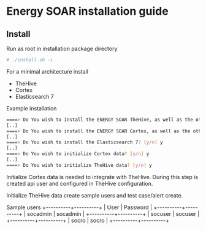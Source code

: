 # Energy SOAR installation guide #

## Install ##

Run as root in installation package directory
```bash
# ./install.sh -i
```

For a minimal architecture install
* TheHive
* Cortex
* Elasticsearch 7

Example installation
```bash
====> Do You wish to install the ENERGY SOAR TheHive, as well as the other TheHive dependencies? [y/n] y
[..]
====> Do You wish to install the ENERGY SOAR Cortex, as well as the other Cortex dependencies? [y/n] y
[..]
====> Do You wish to install the Elasticsearch 7? [y/n] y
[..]
====> Do You wish to initialize Cortex data? [y/n] y
[..]
====> Do You wish to initialize TheHive data? [y/n] y
```

Initialize Cortex data is needed to integrate with TheHive. During this step is created api user and configured in TheHive configuration.

Initialize TheHive data create sample users and test case/alert create.

Sample users
+----------+----------+
| User     | Password |
+----------+----------+
| socadmin | socadmin |
+----------+----------+
| socuser  | socuser  |
+----------+----------+
| socro    | socro    |
+----------+----------+